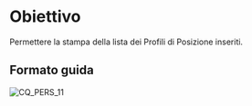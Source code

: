 # Obiettivo
Permettere la stampa della lista dei Profili di Posizione inseriti.

## Formato guida
![CQ_PERS_11](http://localhost:3000/immagini/MBDOC_OGG-P_CQSP10/CQ_PERS_11.png)